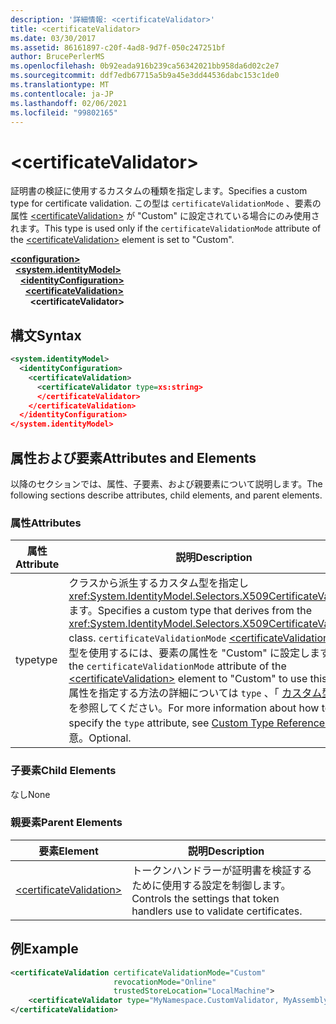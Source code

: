 ```yaml
---
description: '詳細情報: <certificateValidator>'
title: <certificateValidator>
ms.date: 03/30/2017
ms.assetid: 86161897-c20f-4ad8-9d7f-050c247251bf
author: BrucePerlerMS
ms.openlocfilehash: 0b92eada916b239ca56342021bb958da6d02c2e7
ms.sourcegitcommit: ddf7edb67715a5b9a45e3dd44536dabc153c1de0
ms.translationtype: MT
ms.contentlocale: ja-JP
ms.lasthandoff: 02/06/2021
ms.locfileid: "99802165"
---
```

# \<certificateValidator>

<span data-ttu-id="7ec84-102">証明書の検証に使用するカスタムの種類を指定します。</span><span class="sxs-lookup"><span data-stu-id="7ec84-102">Specifies a custom type for certificate validation.</span></span> <span data-ttu-id="7ec84-103">この型は `certificateValidationMode` 、要素の属性 [\<certificateValidation>](certificatevalidation.md) が "Custom" に設定されている場合にのみ使用されます。</span><span class="sxs-lookup"><span data-stu-id="7ec84-103">This type is used only if the `certificateValidationMode` attribute of the [\<certificateValidation>](certificatevalidation.md) element is set to "Custom".</span></span>  
  
[**\<configuration>**](../configuration-element.md)\
&nbsp;&nbsp;[**\<system.identityModel>**](system-identitymodel.md)\
&nbsp;&nbsp;&nbsp;&nbsp;[**\<identityConfiguration>**](identityconfiguration.md)\
&nbsp;&nbsp;&nbsp;&nbsp;&nbsp;&nbsp;[**\<certificateValidation>**](certificatevalidation.md)\
&nbsp;&nbsp;&nbsp;&nbsp;&nbsp;&nbsp;&nbsp;&nbsp;**\<certificateValidator>**  
  
## <a name="syntax"></a><span data-ttu-id="7ec84-104">構文</span><span class="sxs-lookup"><span data-stu-id="7ec84-104">Syntax</span></span>  
  
```xml  
<system.identityModel>  
  <identityConfiguration>  
    <certificateValidation>  
      <certificateValidator type=xs:string>  
      </certificateValidator>  
    </certificateValidation>  
  </identityConfiguration>  
</system.identityModel>  
```  
  
## <a name="attributes-and-elements"></a><span data-ttu-id="7ec84-105">属性および要素</span><span class="sxs-lookup"><span data-stu-id="7ec84-105">Attributes and Elements</span></span>  

 <span data-ttu-id="7ec84-106">以降のセクションでは、属性、子要素、および親要素について説明します。</span><span class="sxs-lookup"><span data-stu-id="7ec84-106">The following sections describe attributes, child elements, and parent elements.</span></span>  
  
### <a name="attributes"></a><span data-ttu-id="7ec84-107">属性</span><span class="sxs-lookup"><span data-stu-id="7ec84-107">Attributes</span></span>  
  
|<span data-ttu-id="7ec84-108">属性</span><span class="sxs-lookup"><span data-stu-id="7ec84-108">Attribute</span></span>|<span data-ttu-id="7ec84-109">説明</span><span class="sxs-lookup"><span data-stu-id="7ec84-109">Description</span></span>|  
|---------------|-----------------|  
|<span data-ttu-id="7ec84-110">type</span><span class="sxs-lookup"><span data-stu-id="7ec84-110">type</span></span>|<span data-ttu-id="7ec84-111">クラスから派生するカスタム型を指定し <xref:System.IdentityModel.Selectors.X509CertificateValidator> ます。</span><span class="sxs-lookup"><span data-stu-id="7ec84-111">Specifies a custom type that derives from the <xref:System.IdentityModel.Selectors.X509CertificateValidator> class.</span></span> <span data-ttu-id="7ec84-112">`certificateValidationMode` [\<certificateValidation>](certificatevalidation.md) この型を使用するには、要素の属性を "Custom" に設定します。</span><span class="sxs-lookup"><span data-stu-id="7ec84-112">Set the `certificateValidationMode` attribute of the [\<certificateValidation>](certificatevalidation.md) element to "Custom" to use this type.</span></span> <span data-ttu-id="7ec84-113">属性を指定する方法の詳細については `type` 、「 [カスタム型参照](../windows-workflow-foundation/index.md)」を参照してください。</span><span class="sxs-lookup"><span data-stu-id="7ec84-113">For more information about how to specify the `type` attribute, see [Custom Type References](../windows-workflow-foundation/index.md).</span></span> <span data-ttu-id="7ec84-114">任意。</span><span class="sxs-lookup"><span data-stu-id="7ec84-114">Optional.</span></span>|  
  
### <a name="child-elements"></a><span data-ttu-id="7ec84-115">子要素</span><span class="sxs-lookup"><span data-stu-id="7ec84-115">Child Elements</span></span>  

 <span data-ttu-id="7ec84-116">なし</span><span class="sxs-lookup"><span data-stu-id="7ec84-116">None</span></span>  
  
### <a name="parent-elements"></a><span data-ttu-id="7ec84-117">親要素</span><span class="sxs-lookup"><span data-stu-id="7ec84-117">Parent Elements</span></span>  
  
|<span data-ttu-id="7ec84-118">要素</span><span class="sxs-lookup"><span data-stu-id="7ec84-118">Element</span></span>|<span data-ttu-id="7ec84-119">説明</span><span class="sxs-lookup"><span data-stu-id="7ec84-119">Description</span></span>|  
|-------------|-----------------|  
|[\<certificateValidation>](certificatevalidation.md)|<span data-ttu-id="7ec84-120">トークンハンドラーが証明書を検証するために使用する設定を制御します。</span><span class="sxs-lookup"><span data-stu-id="7ec84-120">Controls the settings that token handlers use to validate certificates.</span></span>|  
  
## <a name="example"></a><span data-ttu-id="7ec84-121">例</span><span class="sxs-lookup"><span data-stu-id="7ec84-121">Example</span></span>  
  
```xml  
<certificateValidation certificateValidationMode="Custom"  
                       revocationMode="Online"  
                       trustedStoreLocation="LocalMachine">  
    <certificateValidator type="MyNamespace.CustomValidator, MyAssembly" />
</certificateValidation>
```
